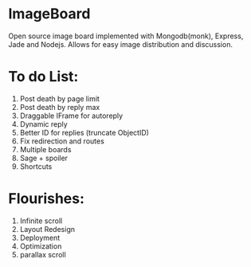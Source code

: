 ImageBoard
==========

Open source image board implemented with Mongodb(monk), Express, Jade and Nodejs. 
Allows for easy image distribution and discussion.

To do List:
==========
1. Post death by page limit
2. Post death by reply max
3. Draggable IFrame for autoreply
4. Dynamic reply
4. Better ID for replies (truncate ObjectID)
5. Fix redirection and routes
6. Multiple boards
7. Sage + spoiler
8. Shortcuts

Flourishes:
==========
1. Infinite scroll
2. Layout Redesign
3. Deployment
4. Optimization
5. parallax scroll
